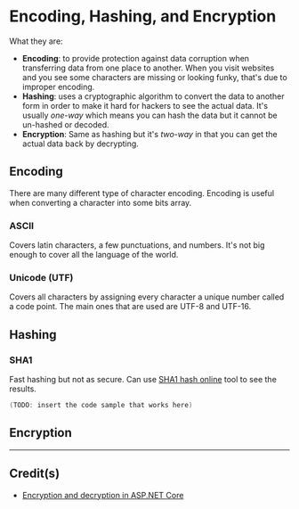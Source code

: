 # Encoding, Hashing, and Encryption

What they are:
* **Encoding**: to provide protection against data corruption when transferring data from one place to another.
When you visit websites and you see some characters are missing or looking funky, that's due to improper encoding.
* **Hashing**: uses a cryptographic algorithm to convert the data to another form in order to make it hard for hackers to see the actual data. It's usually *one-way* which means you can hash the data but it cannot be un-hashed or decoded.
* **Encryption**: Same as hashing but it's *two-way* in that you can get the actual data back by decrypting.

## Encoding

There are many different type of character encoding. Encoding is useful when converting a character into some bits array.

### ASCII

Covers latin characters, a few punctuations, and numbers. It's not big enough to cover all the language of the world.

### Unicode (UTF)

Covers all characters by assigning every character a unique number called a code point. The main ones that are used are UTF-8 and UTF-16.

## Hashing

### SHA1
Fast hashing but not as secure. Can use [SHA1 hash online](http://www.sha1-online.com) tool to see the results.
```csharp
(TODO: insert the code sample that works here)
```

## Encryption



---

## Credit(s)
* [Encryption and decryption in ASP.NET Core](http://www.mikesdotnetting.com/article/295/encryption-and-decryption-in-asp-net-core)

